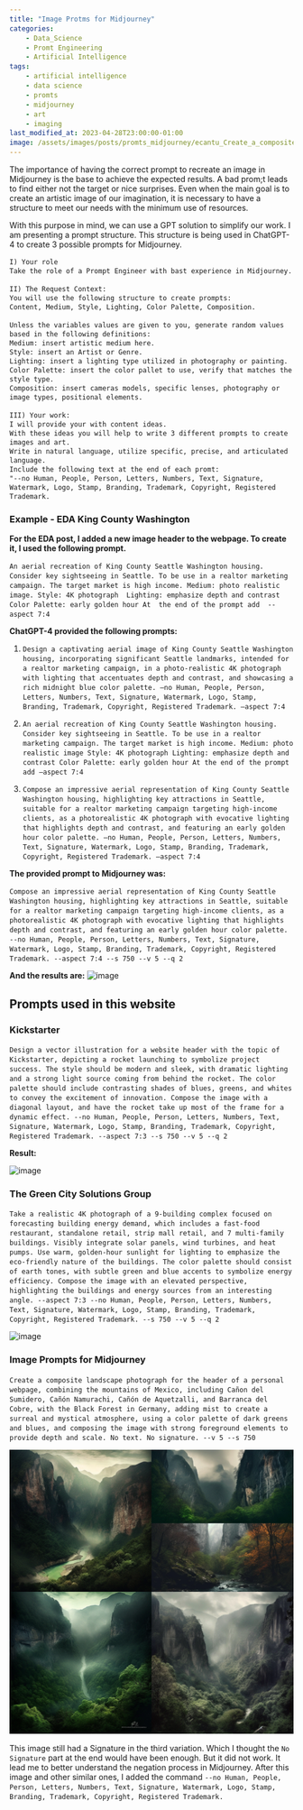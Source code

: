 ```yaml
---
title: "Image Protms for Midjourney" 
categories: 
    - Data_Science
    - Promt Engineering
    - Artificial Intelligence
tags: 
    - artificial intelligence
    - data science
    - promts
    - midjourney
    - art
    - imaging
last_modified_at: 2023-04-28T23:00:00-01:00
image: /assets/images/posts/promts_midjourney/ecantu_Create_a_composite_landscape_photograph_for_the_header_o_35851b07-126a-45da-aa1d-25e61c565656_top.png
---
```


The importance of having the correct prompt to recreate an image in Midjourney is the base to achieve the expected results. A bad prom;t leads to find either not the target or nice surprises.  Even when the main goal is to create an artistic image of our imagination, it is necessary to have a structure to meet our needs with the minimum use of resources. 

With this purpose in mind, we can use a GPT solution to simplify our work. I am presenting a prompt structure. This structure is being used in ChatGPT-4 to create 3 possible prompts for Midjourney. 

```
I) Your role
Take the role of a Prompt Engineer with bast experience in Midjourney. 

II) The Request Context:
You will use the following structure to create prompts:
Content, Medium, Style, Lighting, Color Palette, Composition.

Unless the variables values are given to you, generate random values based in the following definitions:
Medium: insert artistic medium here.
Style: insert an Artist or Genre. 
Lighting: insert a lighting type utilized in photography or painting.
Color Palette: insert the color pallet to use, verify that matches the style type.
Composition: insert cameras models, specific lenses, photography or image types, positional elements.

III) Your work:
I will provide your with content ideas. 
With these ideas you will help to write 3 different prompts to create images and art. 
Write in natural language, utilize specific, precise, and articulated language. 
Include the following text at the end of each promt:
"--no Human, People, Person, Letters, Numbers, Text, Signature, Watermark, Logo, Stamp, Branding, Trademark, Copyright, Registered Trademark.
```

### Example - EDA King County Washington

**For the EDA post, I added a new image header to the webpage. To create it, I used the following prompt.**

`An aerial recreation of King County Seattle Washington housing. Consider key sightseeing in Seattle. To be use in a realtor marketing campaign. The target market is high income.
Medium: photo realistic image.
Style: 4K photograph 
Lighting: emphasize depth and contrast
Color Palette: early golden hour
At  the end of the prompt add  --aspect 7:4 `

**ChatGPT-4 provided the following prompts:**

1. `Design a captivating aerial image of King County Seattle Washington housing, incorporating significant Seattle landmarks, intended for a realtor marketing campaign, in a photo-realistic 4K photograph with lighting that accentuates depth and contrast, and showcasing a rich midnight blue color palette. –no Human, People, Person, Letters, Numbers, Text, Signature, Watermark, Logo, Stamp, Branding, Trademark, Copyright, Registered Trademark. –aspect 7:4`

2. `An aerial recreation of King County Seattle Washington housing. Consider key sightseeing in Seattle. To be use in a realtor marketing campaign. The target market is high income. Medium: photo realistic image Style: 4K photograph Lighting: emphasize depth and contrast Color Palette: early golden hour At the end of the prompt add –aspect 7:4`

3. `Compose an impressive aerial representation of King County Seattle Washington housing, highlighting key attractions in Seattle, suitable for a realtor marketing campaign targeting high-income clients, as a photorealistic 4K photograph with evocative lighting that highlights depth and contrast, and featuring an early golden hour color palette. –no Human, People, Person, Letters, Numbers, Text, Signature, Watermark, Logo, Stamp, Branding, Trademark, Copyright, Registered Trademark. –aspect 7:4`

**The provided prompt to Midjourney was:** 

`Compose an impressive aerial representation of King County Seattle Washington housing, highlighting key attractions in Seattle, suitable for a realtor marketing campaign targeting high-income clients, as a photorealistic 4K photograph with evocative lighting that highlights depth and contrast, and featuring an early golden hour color palette. --no Human, People, Person, Letters, Numbers, Text, Signature, Watermark, Logo, Stamp, Branding, Trademark, Copyright, Registered Trademark. --aspect 7:4 --s 750 --v 5 --q 2 `

**And the results are:**
![image](/assets/images/posts/promts_midjourney/ecantu_Compose_an_impressive_aerial_representation_of_King_Coun_2880dd47-91d0-4b21-8ac5-0e98f1145cb3.webp "Compose an impressive aerial representation of King County Seattle Washington housing, highlighting key attractions in Seattle, suitable for a realtor marketing campaign targeting high-income clients, as a photorealistic 4K photograph with evocative lighting that highlights depth and contrast, and featuring an early golden hour color palette. --no Human, People, Person, Letters, Numbers, Text, Signature, Watermark, Logo, Stamp, Branding, Trademark, Copyright, Registered Trademark. --aspect 7:4 --s 750 --v 5 --q 2 ")

## Prompts used in this website

### Kickstarter

`Design a vector illustration for a website header with the topic of Kickstarter, depicting a rocket launching to symbolize project success. The style should be modern and sleek, with dramatic lighting and a strong light source coming from behind the rocket. The color palette should include contrasting shades of blues, greens, and whites to convey the excitement of innovation. Compose the image with a diagonal layout, and have the rocket take up most of the frame for a dynamic effect. --no Human, People, Person, Letters, Numbers, Text, Signature, Watermark, Logo, Stamp, Branding, Trademark, Copyright, Registered Trademark. --aspect 7:3 --s 750 --v 5 --q 2 `

**Result:**

![image](/assets/images/posts/promts_midjourney/ecantu_Design_a_vector_illustration_for_a_website_header_with_t_73f6d8ed-d887-4070-a476-95b37d77d65d.png "Design a vector illustration for a website header with the topic of Kickstarter, depicting a rocket launching to symbolize project success. The style should be modern and sleek, with dramatic lighting and a strong light source coming from behind the rocket. The color palette should include contrasting shades of blues, greens, and whites to convey the excitement of innovation. Compose the image with a diagonal layout, and have the rocket take up most of the frame for a dynamic effect. --no Human, People, Person, Letters, Numbers, Text, Signature, Watermark, Logo, Stamp, Branding, Trademark, Copyright, Registered Trademark. --aspect 7:3 --s 750 --v 5 --q 2")

### The Green City Solutions Group

`Take a realistic 4K photograph of a 9-building complex focused on forecasting building energy demand, which includes a fast-food restaurant, standalone retail, strip mall retail, and 7 multi-family buildings. Visibly integrate solar panels, wind turbines, and heat pumps. Use warm, golden-hour sunlight for lighting to emphasize the eco-friendly nature of the buildings. The color palette should consist of earth tones, with subtle green and blue accents to symbolize energy efficiency. Compose the image with an elevated perspective, highlighting the buildings and energy sources from an interesting angle. --aspect 7:3 --no Human, People, Person, Letters, Numbers, Text, Signature, Watermark, Logo, Stamp, Branding, Trademark, Copyright, Registered Trademark. --s 750 --v 5 --q 2`

![image](/assets/images/posts/promts_midjourney/ecantu_Take_a_realistic_4K_photograph_of_a_9-building_complex_f_ceff2667-a1fd-44f3-8715-2cf92c736e75.webp "Take a realistic 4K photograph of a 9-building complex focused on forecasting building energy demand, which includes a fast-food restaurant, standalone retail, strip mall retail, and 7 multi-family buildings. Visibly integrate solar panels, wind turbines, and heat pumps. Use warm, golden-hour sunlight for lighting to emphasize the eco-friendly nature of the buildings. The color palette should consist of earth tones, with subtle green and blue accents to symbolize energy efficiency. Compose the image with an elevated perspective, highlighting the buildings and energy sources from an interesting angle. --aspect 7:3 --no Human, People, Person, Letters, Numbers, Text, Signature, Watermark, Logo, Stamp, Branding, Trademark, Copyright, Registered Trademark. --s 750 --v 5 --q 2")

### Image Prompts for Midjourney

`Create a composite landscape photograph for the header of a personal webpage, combining the mountains of Mexico, including Cañon del Sumidero, Cañón Namurachi, Cañón de Aquetzalli, and Barranca del Cobre, with the Black Forest in Germany, adding mist to create a surreal and mystical atmosphere, using a color palette of dark greens and blues, and composing the image with strong foreground elements to provide depth and scale. No text. No signature. --v 5 --s 750`

![image](/assets/images/posts/promts_midjourney/ecantu_Create_a_composite_landscape_photograph_for_the_header_o_3d043cc6-3d54-42dd-bee1-c01e09cc4a45.webp "Create a composite landscape photograph for the header of a personal webpage, combining the mountains of Mexico, including Cañon del Sumidero, Cañón Namurachi, Cañón de Aquetzalli, and Barranca del Cobre, with the Black Forest in Germany, adding mist to create a surreal and mystical atmosphere, using a color palette of dark greens and blues, and composing the image with strong foreground elements to provide depth and scale. No text. No signature. --v 5 --s 750")

This image still had a Signature in the third variation. Which I thought the `No Signature` part at the end would have been enough. But it did not work. It lead me to better understand the negation process in Midjourney. After this image and other similar ones, I added the command `--no Human, People, Person, Letters, Numbers, Text, Signature, Watermark, Logo, Stamp, Branding, Trademark, Copyright, Registered Trademark.` 
